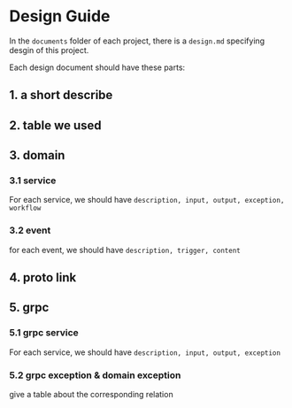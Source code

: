 # Design Guide

In the `documents` folder of each project, there is a `design.md` specifying desgin of this project. 

Each design document should have these parts:

## 1. a short describe
## 2. table we used
## 3. domain
### 3.1 service
For each service, we should have `description, input, output, exception, workflow`
### 3.2 event
for each event, we should have `description, trigger, content`
## 4. proto link
## 5. grpc
### 5.1 grpc service
For each service, we should have `description, input, output, exception`
### 5.2 grpc exception & domain exception
give a table about the corresponding relation


